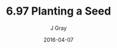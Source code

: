---
title: '6.97 Planting a Seed'
alt: 'Mysteries of the Arcana'
date: '2016-04-07'
author: 'J Gray'
artist: 'Keira'
chapter: '6 Void in the Road'
filler: false
---